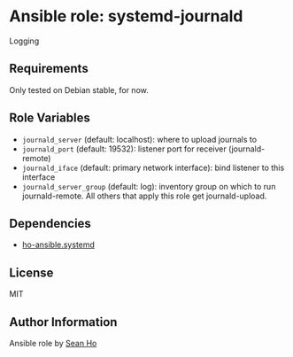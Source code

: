 # Ansible role: systemd-journald
Logging

## Requirements
Only tested on Debian stable, for now.

## Role Variables
+ `journald_server` (default: localhost): where to upload journals to
+ `journald_port` (default: 19532): listener port for receiver (journald-remote)
+ `journald_iface` (default: primary network interface): bind listener to this interface
+ `journald_server_group` (default: log): inventory group on which to run journald-remote. All others that apply this role get journald-upload.

## Dependencies
+ [ho-ansible.systemd](https://github.com/ho-ansible/systemd)

## License
MIT

## Author Information
Ansible role by [Sean Ho](https://github.com/ho-ansible/)
